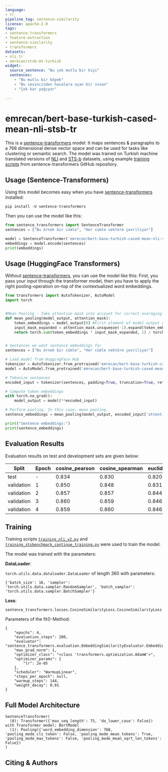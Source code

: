 ```yaml
---
language:
- tr
pipeline_tag: sentence-similarity
license: apache-2.0
tags:
- sentence-transformers
- feature-extraction
- sentence-similarity
- transformers
datasets:
- nli_tr
- emrecan/stsb-mt-turkish
widget:
  source_sentence: "Bu çok mutlu bir kişi"
  sentences:
    - "Bu mutlu bir köpek"
    - "Bu sevincinden havalara uçan bir insan"
    - "Çok kar yağıyor"
    
---
```


# emrecan/bert-base-turkish-cased-mean-nli-stsb-tr

This is a [sentence-transformers](https://www.SBERT.net) model: It maps sentences & paragraphs to a 768 dimensional dense vector space and can be used for tasks like clustering or semantic search. The model was trained on Turkish machine translated versions of [NLI](https://huggingface.co/datasets/nli_tr) and [STS-b](https://huggingface.co/datasets/emrecan/stsb-mt-turkish) datasets, using example [training scripts]( https://github.com/UKPLab/sentence-transformers/tree/master/examples/training) from sentence-transformers GitHub repository.

## Usage (Sentence-Transformers)

Using this model becomes easy when you have [sentence-transformers](https://www.SBERT.net) installed:

```
pip install -U sentence-transformers
```

Then you can use the model like this:

```python
from sentence_transformers import SentenceTransformer
sentences = ["Bu örnek bir cümle", "Her cümle vektöre çevriliyor"]

model = SentenceTransformer('emrecan/bert-base-turkish-cased-mean-nli-stsb-tr')
embeddings = model.encode(sentences)
print(embeddings)
```



## Usage (HuggingFace Transformers)
Without [sentence-transformers](https://www.SBERT.net), you can use the model like this: First, you pass your input through the transformer model, then you have to apply the right pooling-operation on-top of the contextualized word embeddings.

```python
from transformers import AutoTokenizer, AutoModel
import torch


#Mean Pooling - Take attention mask into account for correct averaging
def mean_pooling(model_output, attention_mask):
    token_embeddings = model_output[0] #First element of model_output contains all token embeddings
    input_mask_expanded = attention_mask.unsqueeze(-1).expand(token_embeddings.size()).float()
    return torch.sum(token_embeddings * input_mask_expanded, 1) / torch.clamp(input_mask_expanded.sum(1), min=1e-9)


# Sentences we want sentence embeddings for
sentences = ["Bu örnek bir cümle", "Her cümle vektöre çevriliyor"]

# Load model from HuggingFace Hub
tokenizer = AutoTokenizer.from_pretrained('emrecan/bert-base-turkish-cased-mean-nli-stsb-tr')
model = AutoModel.from_pretrained('emrecan/bert-base-turkish-cased-mean-nli-stsb-tr')

# Tokenize sentences
encoded_input = tokenizer(sentences, padding=True, truncation=True, return_tensors='pt')

# Compute token embeddings
with torch.no_grad():
    model_output = model(**encoded_input)

# Perform pooling. In this case, mean pooling.
sentence_embeddings = mean_pooling(model_output, encoded_input['attention_mask'])

print("Sentence embeddings:")
print(sentence_embeddings)
```



## Evaluation Results

Evaluation results on test and development sets are given below:

| Split      | Epoch | cosine_pearson | cosine_spearman | euclidean_pearson | euclidean_spearman | manhattan_pearson | manhattan_spearman | dot_pearson | dot_spearman |
|------------|-------|----------------|-----------------|-------------------|--------------------|-------------------|--------------------|-------------|--------------|
| test       |   -   | 0.834          | 0.830           | 0.820             | 0.819              | 0.819             | 0.818              | 0.799       | 0.789        |
| validation | 1     | 0.850          | 0.848           | 0.831             | 0.835              | 0.83              | 0.83               | 0.80        | 0.806        |
| validation | 2     | 0.857          | 0.857           | 0.844             | 0.848              | 0.844             | 0.848              | 0.813       | 0.810        |
| validation | 3     | 0.860          | 0.859           | 0.846             | 0.851              | 0.846             | 0.850              | 0.825       | 0.822        |
| validation | 4     | 0.859          | 0.860           | 0.846             | 0.851              | 0.846             | 0.851              | 0.825       | 0.823        |


## Training
Training scripts [`training_nli_v2.py`](https://github.com/UKPLab/sentence-transformers/blob/master/examples/training/nli/training_nli_v2.py) and [`training_stsbenchmark_continue_training.py`](https://github.com/UKPLab/sentence-transformers/blob/master/examples/training/sts/training_stsbenchmark_continue_training.py) were used to train the model.

The model was trained with the parameters:

**DataLoader**:

`torch.utils.data.dataloader.DataLoader` of length 360 with parameters:
```
{'batch_size': 16, 'sampler': 'torch.utils.data.sampler.RandomSampler', 'batch_sampler': 'torch.utils.data.sampler.BatchSampler'}
```

**Loss**:

`sentence_transformers.losses.CosineSimilarityLoss.CosineSimilarityLoss` 

Parameters of the fit()-Method:
```
{
    "epochs": 4,
    "evaluation_steps": 200,
    "evaluator": "sentence_transformers.evaluation.EmbeddingSimilarityEvaluator.EmbeddingSimilarityEvaluator",
    "max_grad_norm": 1,
    "optimizer_class": "<class 'transformers.optimization.AdamW'>",
    "optimizer_params": {
        "lr": 2e-05
    },
    "scheduler": "WarmupLinear",
    "steps_per_epoch": null,
    "warmup_steps": 144,
    "weight_decay": 0.01
}
```


## Full Model Architecture
```
SentenceTransformer(
  (0): Transformer({'max_seq_length': 75, 'do_lower_case': False}) with Transformer model: BertModel 
  (1): Pooling({'word_embedding_dimension': 768, 'pooling_mode_cls_token': False, 'pooling_mode_mean_tokens': True, 'pooling_mode_max_tokens': False, 'pooling_mode_mean_sqrt_len_tokens': False})
)
```

## Citing & Authors

<!--- Describe where people can find more information -->